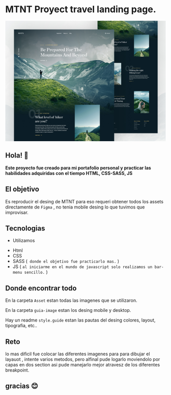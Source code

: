 # MTNT Proyect travel landing page.

![Desing preview for MTNT](./Image-guide/MNTN%20-%20Dribbble.jpg)


## Hola! 🙌

**Este proyecto fue creado para mi portafolio personal y practicar las habilidades adquiridas con el tiempo HTML, CSS-SASS, JS**

## El objetivo 


Es reproducir el desing de MTNT  para  eso requeri obtener todos los assets directamente de `Figma` , no tenia mobile desing lo que tuvimos que improvisar.


## Tecnologias

* Utilizamos
- Html
- CSS
- SASS (` donde el objetivo fue practicarlo mas.` )
- JS ( `al iniciarme en el mundo de javascript solo realizamos un bar-menu sencillo.` )


## Donde encontrar todo

En la carpeta `Asset` estan todas las imagenes que se utilizaron.

En la carpeta `guia-image` estan los desing mobile y desktop.

Hay un readme `style.guide` estan las pautas del desing colores, layout, tipografia, etc.. 

## Reto

lo mas dificil fue colocar las diferentes imagenes para para dibujar el layauot , intente varios metodos, pero alfinal pude logarlo moviendolo por capas en dos section asi pude manejarlo mejor atravesz de los diferentes breakpoint.

## gracias 😊